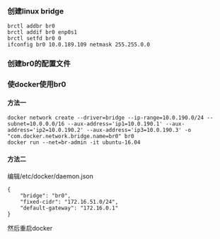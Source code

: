 
### 创建linux bridge
```
brctl addbr br0
brctl addif br0 enp0s1
brctl setfd br0 0
ifconfig br0 10.0.189.109 netmask 255.255.0.0
```

### 创建br0的配置文件

### 使docker使用br0
#### 方法一
```
docker network create --driver=bridge --ip-range=10.0.190.0/24 --subnet=10.0.0.0/16 --aux-address='ip1=10.0.190.1' --aux-address='ip2=10.0.190.2' --aux-address='ip3=10.0.190.3' -o "com.docker.network.bridge.name=br0" br0
docker run --net=br-admin -it ubuntu-16.04
```
#### 方法二
编辑/etc/docker/daemon.json
```
{
    "bridge": "br0",
    "fixed-cidr": "172.16.51.0/24",
    "default-gateway": "172.16.0.1"
}
```
然后重启docker